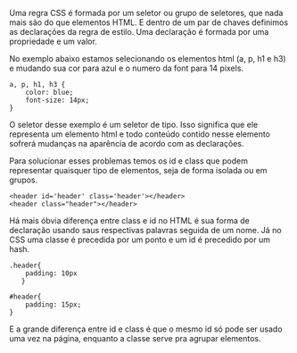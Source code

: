Uma regra CSS é formada por um seletor ou grupo de seletores, que nada mais são do que elementos HTML. E dentro de um par de chaves definimos as declarações da regra de estilo. Uma declaração é formada por uma propriedade e um valor.

No exemplo abaixo estamos selecionando os elementos html (a, p, h1 e h3) e mudando sua cor para azul e o numero da font para 14 pixels.

    a, p, h1, h3 {
        color: blue;
        font-size: 14px;
    }

O seletor desse exemplo é um seletor de tipo. Isso significa que ele representa um elemento html e todo conteúdo contido nesse elemento sofrerá mudanças na aparência de acordo com as declarações. 

Para solucionar esses problemas temos os id e class que podem representar quaisquer tipo de elementos, seja de forma isolada ou em grupos. 

    <header id='header' class='header'></header>
    <header class="header"></header>


Há mais óbvia diferença entre class e id no HTML é sua forma de declaração usando saus respectivas palavras seguida de um nome. Já no CSS uma classe é precedida por um ponto e um id é precedido por um hash.

    .header{
        padding: 10px
    ​	}
    
    #header{
        padding: 15px;
    }


E a grande diferença entre id e class é que o mesmo id só pode ser usado uma vez na página, enquanto a classe serve pra agrupar elementos.  
